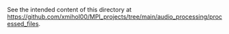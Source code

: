See the intended content of this directory at https://github.com/xmihol00/MPI_projects/tree/main/audio_processing/processed_files.